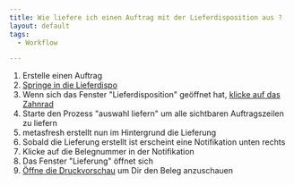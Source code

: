 ```yaml
---
title: Wie liefere ich einen Auftrag mit der Lieferdisposition aus ?
layout: default
tags:
  - Workflow

---
```


1. Erstelle einen Auftrag 
1. [Springe in die Lieferdispo](Wie_springe_ich_zwischen_Belegen)
1. Wenn sich das Fenster "Lieferdisposition" geöffnet hat, [klicke auf das Zahnrad](Wie_starte_ich_Zahnrad_Prozesse)
1. Starte den Prozess "auswahl liefern" um alle sichtbaren Auftragszeilen zu liefern
1. metasfresh erstellt nun im Hintergrund die Lieferung
1. Sobald die Lieferung erstellt ist erscheint eine Notifikation unten rechts
1. Klicke auf die Belegnummer in der Notifikation
1. Das Fenster "Lieferung" öffnet sich
1. [Öffne die Druckvorschau](Wie_oeffne_ich_die_Druckvorschau) um Dir den Beleg anzuschauen
